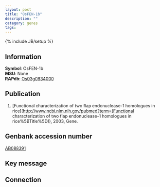 ```yaml
---
layout: post
title: "OsFEN-1b"
description: ""
category: genes
tags: 
---
```

{% include JB/setup %}

## Information
__Symbol__: OsFEN-1b  
__MSU__: None  
__RAPdb__: [Os03g0834000](http://rapdb.dna.affrc.go.jp/viewer/gbrowse_details/irgsp1?name=Os03g0834000)  

## Publication
1. [Functional characterization of two flap endonuclease-1 homologues in rice](http://www.ncbi.nlm.nih.gov/pubmed?term=(Functional characterization of two flap endonuclease-1 homologues in rice%5BTitle%5D)), 2003, Gene.

## Genbank accession number
[AB088391](http://www.ncbi.nlm.nih.gov/nuccore/AB088391)

## Key message

## Connection


